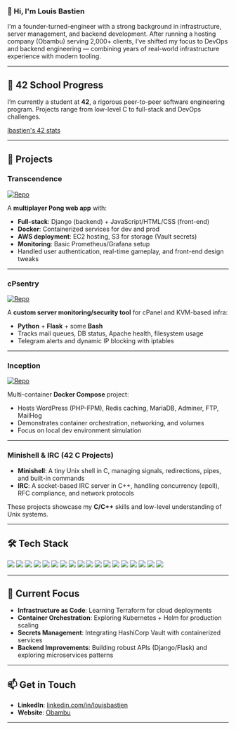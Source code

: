 <!-- Replace "lulubas" with your GitHub username in repo links if needed -->

### 👋 Hi, I'm Louis Bastien

I'm a founder-turned-engineer with a strong background in infrastructure, server management, and backend development. After running a hosting company (Obambu) serving 2,000+ clients, I’ve shifted my focus to DevOps and backend engineering — combining years of real-world infrastructure experience with modern tooling.

---

## 🏫 42 School Progress

I’m currently a student at **42**, a rigorous peer-to-peer software engineering program. Projects range from low-level C to full-stack and DevOps challenges.

[lbastien's 42 stats](https://badge.mediaplus.ma/colorfulwaves/lbastien?1337Badge=off&UM6P=off)

---

## 🚀 Projects

### Transcendence 
[![Repo](https://img.shields.io/badge/GitHub-Transcendence-blue?logo=github)](https://github.com/louis-bastien/transcendence)

A **multiplayer Pong web app** with:
- **Full-stack**: Django (backend) + JavaScript/HTML/CSS (front-end)  
- **Docker**: Containerized services for dev and prod  
- **AWS deployment**: EC2 hosting, S3 for storage (Vault secrets)  
- **Monitoring**: Basic Prometheus/Grafana setup  
- Handled user authentication, real-time gameplay, and front-end design tweaks  

---

### cPsentry 
[![Repo](https://img.shields.io/badge/GitHub-cPsentry-blue?logo=github)](https://github.com/louis-bastien/cpsentry)

A **custom server monitoring/security tool** for cPanel and KVM-based infra:
- **Python** + **Flask** + some **Bash**  
- Tracks mail queues, DB status, Apache health, filesystem usage  
- Telegram alerts and dynamic IP blocking with iptables  

---

### Inception 
[![Repo](https://img.shields.io/badge/GitHub-Inception-blue?logo=github)](https://github.com/louis-bastien/inception)

Multi-container **Docker Compose** project:
- Hosts WordPress (PHP-FPM), Redis caching, MariaDB, Adminer, FTP, MailHog  
- Demonstrates container orchestration, networking, and volumes  
- Focus on local dev environment simulation  

---

### Minishell & IRC (42 C Projects)
- **Minishell**: A tiny Unix shell in C, managing signals, redirections, pipes, and built-in commands  
- **IRC**: A socket-based IRC server in C++, handling concurrency (epoll), RFC compliance, and network protocols  

These projects showcase my **C/C++** skills and low-level understanding of Unix systems.

---

## 🛠 Tech Stack

<p align="left">
  <!-- LANGUAGE BADGES -->
  <img src="https://img.shields.io/badge/C-00599C?style=flat&logo=c&logoColor=white" />
  <img src="https://img.shields.io/badge/C++-00599C?style=flat&logo=c%2B%2B&logoColor=white" />
  <img src="https://img.shields.io/badge/Python-3670A0?style=flat&logo=python&logoColor=white" />
  <img src="https://img.shields.io/badge/Bash-4EAA25?style=flat&logo=gnubash&logoColor=white" />
  <img src="https://img.shields.io/badge/JavaScript-F7DF1E?style=flat&logo=javascript&logoColor=black" />
  <img src="https://img.shields.io/badge/HTML5-E34F26?style=flat&logo=html5&logoColor=white" />
  <img src="https://img.shields.io/badge/CSS3-1572B6?style=flat&logo=css3&logoColor=white" />

  <!-- FRAMEWORKS BADGES -->
  <img src="https://img.shields.io/badge/Django-092E20?style=flat&logo=django&logoColor=white" />
  <img src="https://img.shields.io/badge/Flask-000000?style=flat&logo=flask&logoColor=white" />

  <!-- DEVOPS / INFRA BADGES -->
  <img src="https://img.shields.io/badge/Docker-2496ED?style=flat&logo=docker&logoColor=white" />
  <img src="https://img.shields.io/badge/Linux-FCC624?style=flat&logo=linux&logoColor=black" />
  <img src="https://img.shields.io/badge/AWS-232F3E?style=flat&logo=amazon-aws&logoColor=white" />
  <img src="https://img.shields.io/badge/GitHub%20Actions-2088FF?style=flat&logo=github-actions&logoColor=white" />
  <img src="https://img.shields.io/badge/Prometheus-E6522C?style=flat&logo=prometheus&logoColor=white" />
  <img src="https://img.shields.io/badge/Grafana-F46800?style=flat&logo=grafana&logoColor=white" />

  <!-- LEARNING -->
  <img src="https://img.shields.io/badge/Terraform-844FBA?style=flat&logo=terraform&logoColor=white" />
  <img src="https://img.shields.io/badge/Kubernetes-326CE5?style=flat&logo=kubernetes&logoColor=white" />
  <img src="https://img.shields.io/badge/Vault-000000?style=flat&logo=vault&logoColor=white" />
</p>

---

## 🌱 Current Focus

- **Infrastructure as Code**: Learning Terraform for cloud deployments  
- **Container Orchestration**: Exploring Kubernetes + Helm for production scaling  
- **Secrets Management**: Integrating HashiCorp Vault with containerized services  
- **Backend Improvements**: Building robust APIs (Django/Flask) and exploring microservices patterns  

---

## 📫 Get in Touch

- **LinkedIn**: [linkedin.com/in/louisbastien](https://www.linkedin.com/in/louisbastien)  
- **Website**: [Obambu](https://obambu.com)

---

<!-- End of README -->
